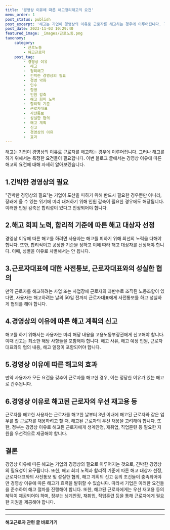 ```yaml
---
title: '경영상 이유에 따른 해고정리해고의 요건'
menu_order: 1
post_status: publish
post_excerpt: '해고는 기업이 경영상의 이유로 근로자를 해고하는 경우에 이루어집니다. 그러나 해고를 하기 위해서는 특정한 요건들이 필요합니다. 이번 블로그 글에서는 경영상 이유에 따른 해고의 요건에 대해 자세히 알아보겠습니다.'
post_date: 2023-11-03 10:29:40
featured_image: _images/근로노동.png
taxonomy:
    category:
        - 근로노동
        - 해고근로자
    post_tag:
        - 경영상 이유
        -  해고
        -  정리해고
        -  긴박한 경영상의 필요
        -  경영 악화
        -  인수
        -  합병
        -  인원 감축
        -  해고 회피 노력
        -  합리적 기준
        -  근로자대표
        -  사전통보
        -  성실한 협의
        -  해고 계획
        -  신고
        -  경영상의 이유
        -  효과
---
```



해고는 기업이 경영상의 이유로 근로자를 해고하는 경우에 이루어집니다. 그러나 해고를 하기 위해서는 특정한 요건들이 필요합니다. 이번 블로그 글에서는 경영상 이유에 따른 해고의 요건에 대해 자세히 알아보겠습니다.

## 1.긴박한 경영상의 필요

"긴박한 경영상의 필요"는 기업이 도산을 피하기 위해 반드시 필요한 경우뿐만 아니라, 장래에 올 수 있는 위기에 미리 대처하기 위해 인원 감축이 필요한 경우에도 해당됩니다. 이러한 인원 감축은 합리성이 있다고 인정되어야 합니다.

## 2.해고 회피 노력, 합리적 기준에 따른 해고 대상자 선정

경영상 이유에 따른 해고를 하려면 사용자는 해고를 피하기 위해 최선의 노력을 다해야 합니다. 또한, 합리적이고 공정한 기준을 정하고 이에 따라 해고 대상자를 선정해야 합니다. 이때, 성별을 이유로 차별해서는 안 됩니다.

## 3.근로자대표에 대한 사전통보, 근로자대표와의 성실한 협의

만약 근로자를 해고하려는 사업 또는 사업장에 근로자의 과반수로 조직된 노동조합이 있다면, 사용자는 해고하려는 날의 50일 전까지 근로자대표에게 사전통보를 하고 성실하게 협의를 해야 합니다.

## 4.경영상의 이유에 따른 해고 계획의 신고

해고를 하기 위해서는 사용자는 미리 해당 내용을 고용노동부장관에게 신고해야 합니다. 이때 신고는 최소한 해당 사항들을 포함해야 합니다. 해고 사유, 해고 예정 인원, 근로자대표와의 협의 내용, 해고 일정이 포함되어야 합니다.

## 5.경영상 이유에 따른 해고의 효과

만약 사용자가 모든 요건을 갖추어 근로자를 해고한 경우, 이는 정당한 이유가 있는 해고로 간주됩니다.

## 6.경영상 이유로 해고된 근로자의 우선 재고용 등

근로자를 해고한 사용자는 근로자를 해고한 날부터 3년 이내에 해고된 근로자와 같은 업무를 할 근로자를 채용하려고 할 때, 해고된 근로자의 우선 채용을 고려해야 합니다. 또한, 정부는 경영상 이유로 해고된 근로자에게 생계안정, 재취업, 직업훈련 등 필요한 지원을 우선적으로 제공해야 합니다.

## 결론

경영상 이유에 따른 해고는 기업의 경영상의 필요로 이루어지는 것으로, 긴박한 경영상의 필요성이 요구됩니다. 또한, 해고 회피 노력과 합리적 기준에 따른 해고 대상자 선정, 근로자대표와의 사전통보 및 성실한 협의, 해고 계획의 신고 등의 조건들이 충족되어야만 경영상 이유에 따른 해고가 효력을 발휘할 수 있습니다. 따라서 기업은 이러한 요건들을 준수하여 해고 절차를 진행해야 합니다. 또한, 해고된 근로자에게는 우선 재고용 등의 혜택이 제공되어야 하며, 정부는 생계안정, 재취업, 직업훈련 등을 통해 근로자에게 필요한 지원을 제공해야 합니다.

---

<!-- wp:separator -->
<hr class="wp-block-separator has-alpha-channel-opacity"/>
<!-- /wp:separator -->

<!-- wp:group {"backgroundColor":"base","layout":{"type":"constrained"}} -->
<div class="wp-block-group has-base-background-color has-background"><!-- wp:paragraph {"align":"center","fontSize":"medium"} -->
<p class="has-text-align-center has-large-font-size"><strong>해고근로자 관련 글 바로가기</strong></p>
<!-- /wp:paragraph -->


<!-- wp:latest-posts
{"categories":[{"id":12660,"count":19,"description":"","link":"https://uknowlaw.com/category/%ed%95%b4%ea%b3%a0%ea%b7%bc%eb%a1%9c%ec%9e%90/","name":"해고근로자","slug":"해고근로자","taxonomy":"category","parent":0,"meta":[],"_links":{"self":[{"href":"https://uknowlaw.com/wp-json/wp/v2/categories/12660"}],"collection":[{"href":"https://uknowlaw.com/wp-json/wp/v2/categories"}],"about":[{"href":"https://uknowlaw.com/wp-json/wp/v2/taxonomies/category"}],"wp:post_type":[{"href":"https://uknowlaw.com/wp-json/wp/v2/posts?categories=12660"}],"curies":[{"name":"wp","href":"https://api.w.org/{rel}","templated":true}]}}],"postsToShow":100,"excerptLength":28,"postLayout":"grid","columns":2,"featuredImageAlign":"left","featuredImageSizeSlug":"large","fontSize":"medium"} /--></div>
<!-- /wp:group -->